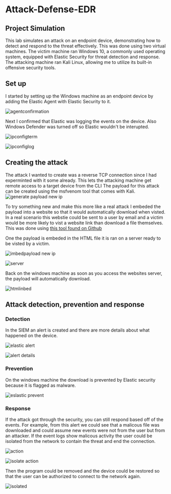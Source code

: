 # Attack-Defense-EDR

## Project Simulation

This lab simulates an attack on an endpoint device, demonstrating how to detect and respond to the threat effectively. This was done using two virtual machines. The victim machine ran Windows 10, a commonly used operating system, equipped with Elastic Security for threat detection and response. The attacking machine ran Kali Linux, allowing me to utilize its built-in offensive security tools.

## Set up
I started by setting up the Windows machine as an endpoint device by adding the Elastic Agent with Elastic Security to it.

![agentconfirmation](https://github.com/user-attachments/assets/c4a63935-1173-4347-afb6-33ad400602aa)

Next I confirmed that Elastic was logging the events on the device. Also Windows Defender was turned off so Elastic wouldn't be interupted.

![ipconfigterm](https://github.com/user-attachments/assets/084d705b-db7e-4760-8c2b-620737524f50)


![ipconfiglog](https://github.com/user-attachments/assets/16aceee6-a03d-4500-a591-cf67466a4c34)

## Creating the attack

The attack I wanted to create was a reverse TCP connection since I had experminted with it some already. This lets the attacking machine get remote access to a target device from the CLI
The payload for this attack can be created using the msfvenom tool that comes with Kali.
![generate payload new ip](https://github.com/user-attachments/assets/8540c3c6-f4e6-4533-a709-1c1597d64460)

To try something new and make this more like a real attack I embeded the payload into a website so that it would automatically download when visted. In a real scenario this webstie could be sent to a user by email and a victim would be more likely to vist a website link than download a file themselves. This was done using [this tool found on Github](https://github.com/Arno0x/EmbedInHTML)

One the payload is embeded in the HTML file it is ran on a server ready to be visted by a victim.

![imbedpayload new ip](https://github.com/user-attachments/assets/6ca98cfa-987c-4ade-9140-9b6f4d387bce)

![server](https://github.com/user-attachments/assets/d5d560c5-d1f7-4079-8cea-9afb49386d51)

Back on the windows machine as soon as you access the websites server, the payload will automatically download.

![htmlinbed](https://github.com/user-attachments/assets/20aeac7e-6741-4b41-9da4-95410b9c86eb)

## Attack detection, prevention and response

### Detection
In the SIEM an alert is created and there are more details about what happened on the device.

![elastic alert](https://github.com/user-attachments/assets/ef5b731d-754a-4993-aa92-59a5bc4922d6)

![alert details](https://github.com/user-attachments/assets/06b6c612-4446-430d-83eb-7bc97fdebfde)

### Prevention
On the windows machine the download is prevented by Elastic security because it is flagged as malware.

![eslastic prevent](https://github.com/user-attachments/assets/44521246-e268-4eaa-beac-fe72a5aa9462)

### Response
If the attack got through the security, you can still respond based off of the events. For example, from this alert we could see that a malicous file was downloaded and could assume new events were not from the user but from an attacker. If the event logs show malicous activity the user could be isolated from the network to contain the threat and end the connection.

![action](https://github.com/user-attachments/assets/49529c9e-ef88-4f52-807c-d5b7c2f97664)

![isolate action](https://github.com/user-attachments/assets/242cd62c-79c6-4a6e-a8ab-68b3c90a8b75)

Then the program could be removed and the device could be restored so that the user can be authorized to connect to the network again.

![isolated](https://github.com/user-attachments/assets/a903caf9-43fc-4836-96ed-0419d031e61b)


